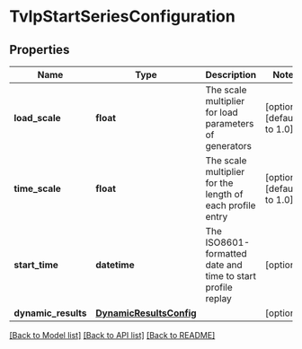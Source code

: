 # TvlpStartSeriesConfiguration

## Properties
Name | Type | Description | Notes
------------ | ------------- | ------------- | -------------
**load_scale** | **float** | The scale multiplier for load parameters of generators | [optional] [default to 1.0]
**time_scale** | **float** | The scale multiplier for the length of each profile entry | [optional] [default to 1.0]
**start_time** | **datetime** | The ISO8601-formatted date and time to start profile replay | [optional] 
**dynamic_results** | [**DynamicResultsConfig**](DynamicResultsConfig.md) |  | [optional] 

[[Back to Model list]](../README.md#documentation-for-models) [[Back to API list]](../README.md#documentation-for-api-endpoints) [[Back to README]](../README.md)


